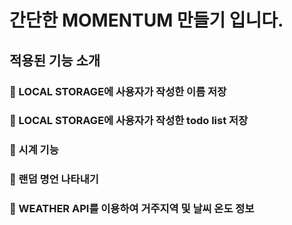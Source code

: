 
# 간단한 MOMENTUM 만들기 입니다.

## 적용된 기능 소개
### 📒 LOCAL STORAGE에 사용자가 작성한 이름 저장
### 📒 LOCAL STORAGE에 사용자가 작성한 todo list 저장
### 📒 시계 기능
### 📒 랜덤 명언 나타내기
### 📒 WEATHER API를 이용하여 거주지역 및 날씨 온도 정보 
